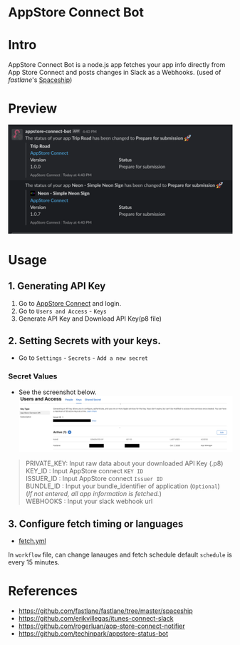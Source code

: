 # AppStore Connect Bot

# Intro

AppStore Connect Bot is a node.js app fetches your app info directly from App Store Connect and posts changes in Slack as a Webhooks.
(used of _fastlane_'s [Spaceship](https://github.com/fastlane/fastlane/tree/master/spaceship))

# Preview

<img src="./.github/images/preview.png">

# Usage

## 1. Generating API Key

1. Go to [AppStore Connect](https://appstoreconnect.apple.com/) and login.
2. Go to `Users and Access` - `Keys`
3. Generate API Key and Download API Key(p8 file)

## 2. Setting Secrets with your keys.

- Go to `Settings` - `Secrets` - `Add a new secret`

### Secret Values

- See the screenshot below.
  <img src="./.github/images/guide.png">

> PRIVATE_KEY: Input raw data about your downloaded API Key (.p8)  
> KEY_ID : Input AppStore connect `KEY ID`  
> ISSUER_ID : Input AppStore connect `Issuer ID`  
> BUNDLE_ID : Input your bundle_identifier of application (`Optional`)<br>
> (_If not entered, all app information is fetched._)<br>
> WEBHOOKS : Input your slack webhook url

## 3. Configure fetch timing or languages

- [fetch.yml](./.github/workflows/fetch.yml)

In `workflow` file, can change lanauges and fetch schedule default `schedule` is every 15 minutes.

# References

- https://github.com/fastlane/fastlane/tree/master/spaceship
- https://github.com/erikvillegas/itunes-connect-slack
- https://github.com/rogerluan/app-store-connect-notifier
- https://github.com/techinpark/appstore-status-bot
